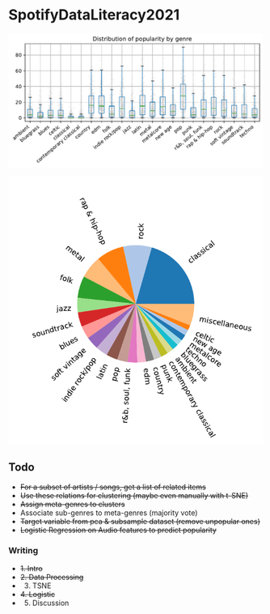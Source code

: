 # SpotifyDataLiteracy2021

![](figures/github/popularity_distribution_by_genre.png)

![](figures/github/genre_distribution.png)

## Todo

- ~~For a subset of artists / songs, get a list of related items~~
- ~~Use these relations for clustering (maybe even manually with t-SNE)~~
- ~~Assign meta-genres to clusters~~
- Associate sub-genres to meta-genres (majority vote)
- ~~Target variable from pca & subsample dataset (remove unpopular ones)~~
- ~~Logistic Regression on Audio features to predict popularity~~

### Writing
- ~~1. Intro~~
- ~~2. Data Processing~~
- 3. TSNE
- ~~4. Logistic~~
- 5. Discussion

